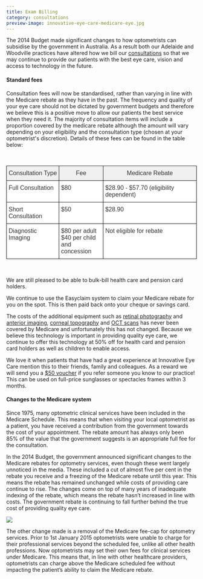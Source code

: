 ```yaml
---
title: Exam Billing
category: consultations
preview-image: innovative-eye-care-medicare-eye.jpg
---
```

<div class="employee-heading">
<p>The 2014 Budget made significant changes to how optometrists can subsidise by the government in Australia. As a result both our Adelaide and Woodville practices have altered how we bill our <a href="/what-we-do/eye-exam">consultations</a> so that we may continue to provide our patients with the best eye care, vision and access to technology in the future. </p>
</div>

#### Standard fees

Consultation fees will now be standardised, rather than varying in line with the Medicare rebate as they have in the past. The frequency and quality of your eye care should not be dictated by government budgets and therefore we believe this is a positive move to allow our patients the best service when they need it. The majority of consultation items will include a proportion covered by the medicare rebate although the amount will vary depending on your eligibility and the consultation type (chosen at your optometrist's discretion). Details of these fees can be found in the table below:

<br>

<style type="text/css">
.tg  {border-collapse:collapse;border-spacing:0;border-color:#ccc;}
.tg td{font-family:Arial, sans-serif;font-size:16px;padding:10px 5px;border-style:solid;border-width:1px;overflow:hidden;word-break:normal;border-color:#ccc;color:#333;background-color:#fff;}
.tg th{font-family:Arial, sans-serif;font-size:16px;font-weight:normal;padding:10px 5px;border-style:solid;border-width:1px;overflow:hidden;word-break:normal;border-color:#ccc;color:#333;background-color:#f0f0f0;}
.tg .tg-7op0{font-weight:bold;font-family:Arial, Helvetica, sans-serif !important;;border-color:#000000;vertical-align:top}
.tg .tg-6vm2{font-weight:bold;font-family:Arial, Helvetica, sans-serif !important;;background-color:#efefef;color:#000000;border-color:#000000;vertical-align:top}
.tg .tg-fdbh{font-family:Arial, Helvetica, sans-serif !important;;border-color:#000000;vertical-align:top}
</style>

<table class="tg" align="center">
  <tr>
    <th class="tg-fdbh">Consultation Type</th>
    <th class="tg-fdbh">Fee</th>
    <th class="tg-fdbh">Medicare Rebate</th>
  </tr>
  <tr>
    <td class="tg-fdbh">Full Consultation</td>
    <td class="tg-fdbh">$80
    <td class="tg-fdbh">$28.90 - $57.70 (eligibility dependent)</td>
  </tr>
  <tr>
    <td class="tg-fdbh">Short Consultation</td>
    <td class="tg-fdbh">$50
    <td class="tg-fdbh">$28.90</td>
  </tr>
  <tr>
    <td class="tg-fdbh">Diagnostic Imaging</td>
    <td class="tg-fdbh">$80 per adult<br>$40 per child <br>and concession</td>
    <td class="tg-fdbh">Not eligible for rebate</td>
  </tr>
</table>

 <br>

We are still pleased to be able to bulk-bill health care and pension card holders. 

We continue to use the Easyclaim system to claim your Medicare rebate for you on the spot. This is then paid back onto your cheque or savings card.

The costs of the additional equipment such as [retinal photography](/what-we-do/retinal-photography) and [anterior imaging](/what-we-do/anterior-imaging), [corneal topography](/what-we-do/corneal-topography) and [OCT scans](/what-we-do/oct) has never been covered by Medicare and unfortunately this has not changed. Because we believe this technology is important in providing quality eye care, we continue to offer this technology at 50% off for health card and pension card holders as well as children to enable access.

We love it when patients that have had a great experience at Innovative Eye Care mention this to their friends, family and colleagues. As a reward we will send you a [$50 voucher](/what-we-do/gift-cards) if you refer someone you know to our practice! This can be used on full-price sunglasses or spectacles frames within 3 months.

#### Changes to the Medicare system

Since 1975, many optometric clinical services have been included in the Medicare Schedule. This means that when visiting your local optometrist as a patient, you have received a contribution from the government towards the cost of your appointment. The rebate amount has always only been 85% of the value that the government suggests is an appropriate full fee for the consultation. 

In the 2014 Budget, the government announced significant changes to the Medicare rebates for optometry services, even though these went largely unnoticed in the media. These included a cut of almost five per cent in the rebate you receive and a freezing of the Medicare rebate until this year. This means the rebate has remained unchanged while costs of providing care continue to rise. The changes come on top of many years of inadequate indexing of the rebate, which means the rebate hasn’t increased in line with costs. The government rebate is continuing to fall further behind the true cost of providing quality eye care.

![](/uploads/medicare-rebate-photo.jpg)

The other change made is a removal of the Medicare fee-cap for optometry services. Prior to 1st January 2015 optometrists were unable to charge for their professional services beyond the scheduled fee, unlike all other health professions. Now optometrists may set their own fees for clinical services under Medicare. This means that, in line with other healthcare providers, optometrists can charge above the Medicare scheduled fee without impacting the patient’s ability to claim the Medicare rebate.
